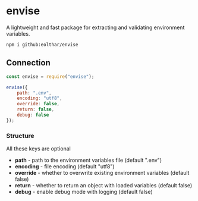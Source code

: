 # envise
A lightweight and fast package for extracting and validating environment variables.

```
npm i github:eolthar/envise
```

## Connection
```js
const envise = require("envise");

envise({
    path: ".env",
    encoding: "utf8",
    override: false,
    return: false,
    debug: false
});
```

### Structure
All these keys are optional
- **path** - path to the environment variables file (default ".env")
- **encoding** - file encoding (default "utf8")
- **override** - whether to overwrite existing environment variables (default false)
- **return** - whether to return an object with loaded variables (default false)
- **debug** - enable debug mode with logging (default false)